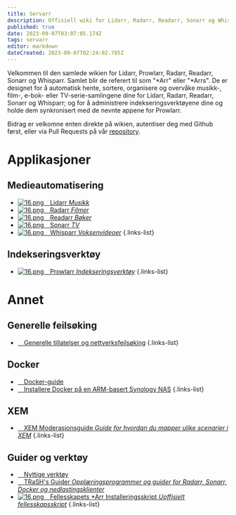 ```yaml
---
title: Servarr
description: Offisiell wiki for Lidarr, Radarr, Readarr, Sonarr og Whisparr
published: true
date: 2023-09-07T03:07:05.174Z
tags: servarr
editor: markdown
dateCreated: 2023-09-07T02:24:02.785Z
---
```


Velkommen til den samlede wikien for Lidarr, Prowlarr, Radarr, Readarr, Sonarr og Whisparr. Samlet blir de referert til som "\*Arr" eller "\*Arrs". De er designet for å automatisk hente, sortere, organisere og overvåke musikk-, film-, e-bok- eller TV-serie-samlingene dine for Lidarr, Radarr, Readarr, Sonarr og Whisparr; og for å administrere indekseringsverktøyene dine og holde dem synkronisert med de nevnte appene for Prowlarr.

Bidrag er velkomne enten direkte på wikien, autentiser deg med Github først, eller via Pull Requests på vår [repository](https://github.com/Servarr/Wiki).

# Applikasjoner

## Medieautomatisering

- [![16.png](/assets/lidarr/logos/16.png)&emsp;Lidarr *Musikk*](/lidarr)
- [![16.png](/assets/radarr/logos/16.png)&emsp;Radarr *Filmer*](/radarr)
- [![16.png](/assets/readarr/logos/16.png)&emsp;Readarr *Bøker*](/readarr)
- [![16.png](/assets/sonarr/logos/16.png)&emsp;Sonarr *TV*](/sonarr)
- [![16.png](/assets/whisparr/logos/16.png)&emsp;Whisparr *Voksenvideoer*](/whisparr)
{.links-list}

## Indekseringsverktøy

- [![16.png](/assets/prowlarr/logos/16.png)&emsp;Prowlarr *Indekseringsverktøy*](/prowlarr)
{.links-list}

# Annet

## Generelle feilsøking

- [<i class="far fa-life-ring"></i>&emsp;Generelle tillatelser og nettverksfeilsøking](/permissions-and-networking)
{.links-list}

## Docker

- [<i class="fab fa-docker"></i>&emsp;Docker-guide](/docker-guide)
- [<i class="fas fa-box-open"></i>&emsp;Installere Docker på en ARM-basert Synology NAS](/docker-arm-synology)
{.links-list}

## XEM

- [<i class="fab fa-xing"></i>&emsp;XEM Moderasjonsguide *Guide for hvordan du mapper ulike scenarier i XEM*](/sonarr/xem-guide)
{.links-list}

## Guider og verktøy

- [<i class="fas fa-tools"></i>&emsp;Nyttige verktøy](/useful-tools)
- [<i class="fas fa-trash-alt"></i>&emsp;TRaSH's Guider *Opplæringsprogrammer og guider for Radarr, Sonarr, Docker og nedlastingsklienter*](https://trash-guides.info/)
- [![16.png](/assets/servarr/servarr_dark_fav_16.png)&emsp;Fellesskapets \*Arr Installeringsskript *Uoffisielt fellesskapsskript*](/install-script)
{.links-list}